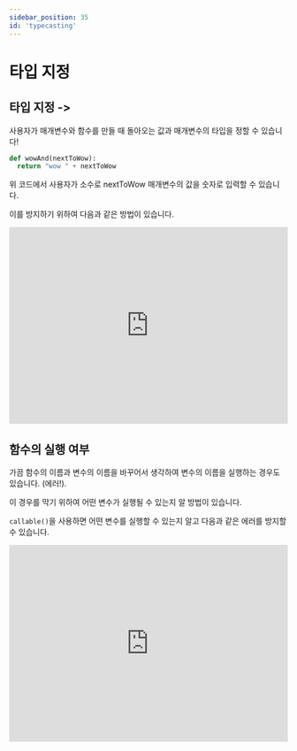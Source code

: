 ```yaml
---
sidebar_position: 35
id: 'typecasting'
---
```


# 타입 지정

## 타입 지정 ->

사용자가 매개변수와 함수를 만들 때 돌아오는 값과 매개변수의 타입을 정할 수 있습니다!

```python
def wowAnd(nextToWow):
  return "wow " + nextToWow
```

위 코드에서 사용자가 소수로 nextToWow 매개변수의 값을 숫자로 입력할 수 있습니다.

이를 방지하기 위하여 다음과 같은 방법이 있습니다.

<iframe src="https://trinket.io/embed/python3/215ca4e0af" width="100%" height="356" frameborder="0" marginwidth="0" marginheight="0" allowfullscreen></iframe>

## 함수의 실행 여부

가끔 함수의 이름과 변수의 이름을 바꾸어서 생각하여 변수의 이름을 실행하는 경우도 있습니다. (에러!).

이 경우를 막기 위하여 어떤 변수가 실행될 수 있는지 알 방법이 있습니다.

`callable()`을 사용하면 어떤 변수를 실행할 수 있는지 알고 다음과 같은 에러를 방지할 수 있습니다.

<iframe src="https://trinket.io/embed/python3/a5ed372467" width="100%" height="356" frameborder="0" marginwidth="0" marginheight="0" allowfullscreen></iframe>
